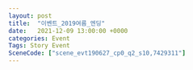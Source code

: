 ```yaml
---
layout: post
title:  "이벤트_2019여름_엔딩"
date:   2021-12-09 13:00:00 +0000
categories: Event
Tags: Story Event
SceneCode: ["scene_evt190627_cp0_q2_s10,7429311"]
---
```

